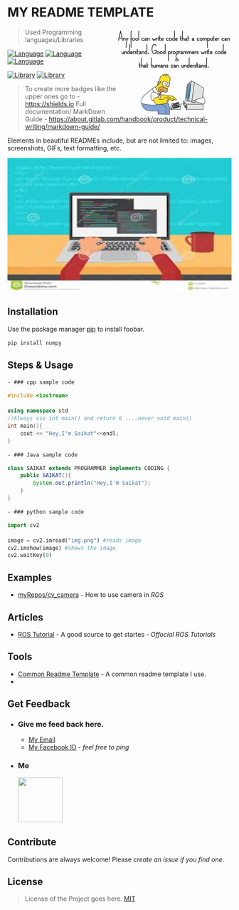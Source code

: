 # MY README TEMPLATE 

<img src="README_RES/icon.jpeg" align="right" />

> Used Programming languages/Libraries

[![Language](https://img.shields.io/badge/C%2B%2B-17-0000ff.svg)](https://isocpp.org/)
[![Language](https://img.shields.io/badge/python-3.5-009900.svg)](https://docs.python.org/3/)
[![Language](https://img.shields.io/badge/Java-18.9-8f00b3.svg)](https://www.java.com/en/)

[![Library](https://img.shields.io/badge/ROS-kinetic-006600.svg)](http://www.ros.org/)
[![Library](https://img.shields.io/badge/OpenCV-3.3.1-6600cc.svg)](https://opencv.org/)

> To create more badges like the upper ones go to - https://shields.io
> Full documentation/ MarkDown Guide - https://about.gitlab.com/handbook/product/technical-writing/markdown-guide/

Elements in beautiful READMEs include, but are not limited to: images, screenshots, GIFs, text formatting, etc.
<p align="center" >
<img src="README_RES/screen_shot.jpg" height="300" width="600">
</p>

## Installation

Use the package manager [pip](https://pip.pypa.io/en/stable/) to install foobar.

```bash
pip install numpy
```

## Steps & Usage 

	- ### cpp sample code

```cpp 
#include <iostream>

using namespace std
//Always use int main() and return 0 ....never void main()
int main(){
	cout << "Hey,I'm Saikat"<<endl;
}
```
	- ### Java sample code

```java
class SAIKAT extends PROGRAMMER implements CODING {
	public SAIKAT(){
		System.out.println("Hey,I'm Saikat");
	}
}
```
	- ### python sample code

```python
import cv2

image = cv2.imread("img.png") #reads image
cv2.imshow(image) #shows the image
cv2.waitKey(0)
```

## Examples

- [myRepos/cv_camera](https://github.com/Saikat2019/cv_camera) - How to use camera in *ROS*

## Articles

- [ROS Tutorial](http://wiki.ros.org/ROS/Tutorials) - A good source to get startes - *Offocial ROS Tutorials*

## Tools

- [Common Readme Template](https://github.com/Saikat2019/MY_README_TEMPLATE/blob/master/README.md) - A common readme template I use.
- 

## Get Feedback

 -	### Give me feed back here.
	 - [My Email](#email) 
	 - [My Facebook ID](https://www.facebook.com/profile.php?id=100011440244328) - *feel free to ping*
 -  ### Me
 	<p>
		<img src="https://scontent-bom1-1.xx.fbcdn.net/v/t1.0-9/47574379_824621541262513_325880162547662848_n.jpg?_nc_cat=107&_nc_oc=AQnlCMlo-QMFoJAGZjURtqsqx-9WKXjnTFBBnzNrRzPXOFT9GaXsCw_sCzVrFTn_Lvs&_nc_ht=scontent-bom1-1.xx&oh=70f82b34260b22d80b1dd4bad4d81f72&oe=5CC1FE8F" width="100" height="100" >
	</p>

## Contribute

Contributions are always welcome!
Please *create an issue if you find one*.

## License

>License of the Project goes here.
[MIT](https://choosealicense.com/licenses/mit/)
